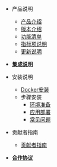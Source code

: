<!-- _sidebar.md -->
  
- 产品说明
  - [产品介绍](/introduce.md)
  - [版本介绍](/version.md)
  - [功能清单](/funclist.md)
  - [指标项说明](/indicator-desc.md)
  - [更新说明](/changelog.md)

- [**集成说明**](/quickstart/integration.md)

- 安装说明
  - [Docker安装](/quickstart/docker-installation.md)
  - 步骤安装
    - [环境准备](/quickstart/preparation.md)
    - [应用部署](/quickstart/deployment.md)
    - [常见问题](/quickstart/question.md)
- 贡献者指南
  - [贡献者指南](/contributor/guide.md)

- [**合作协议**](/license.md)

  <!-- - [贡献者协议](/contributor/agreement.md) -->
